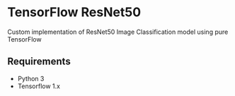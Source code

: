 # TensorFlow ResNet50
Custom implementation of ResNet50 Image Classification model using pure TensorFlow 

## Requirements
- Python 3
- Tensorflow 1.x

